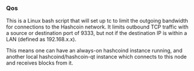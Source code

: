 ### Qos ###

This is a Linux bash script that will set up tc to limit the outgoing bandwidth for connections to the Hashcoin network. It limits outbound TCP traffic with a source or destination port of 9333, but not if the destination IP is within a LAN (defined as 192.168.x.x).

This means one can have an always-on hashcoind instance running, and another local hashcoind/hashcoin-qt instance which connects to this node and receives blocks from it.

